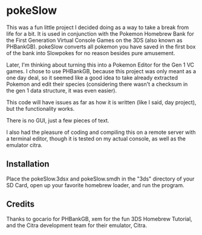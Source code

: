 # pokeSlow

This was a fun little project I decided doing as a way to take a break from life for a bit.  It is used in conjunction with the Pokemon Homebrew Bank for the First Generation Virtual Console Games on the 3DS (also known as PHBankGB).  pokeSlow converts all pokemon you have saved in the first box of the bank into Slowpokes for no reason besides pure amusement.

Later, I'm thinking about turning this into a Pokemon Editor for the Gen 1 VC games.  I chose to use PHBankGB, because this project was only meant as a one day deal, so it seemed like a good idea to take already extracted Pokemon and edit their species (considering there wasn't a checksum in the gen 1 data structure, it was even easier).

This code will have issues as far as how it is written (like I said, day project), but the functionality works.

There is no GUI, just a few pieces of text.

I also had the pleasure of coding and compiling this on a remote server with a terminal editor, though it is tested on my actual console, as well as the emulator citra.

## Installation

Place the pokeSlow.3dsx and pokeSlow.smdh in the "3ds" directory of your SD Card, open up your favorite homebrew loader, and run the program.

## Credits

Thanks to gocario for PHBankGB, xem for the fun 3DS Homebrew Tutorial, and the Citra development team for their emulator, Citra.
